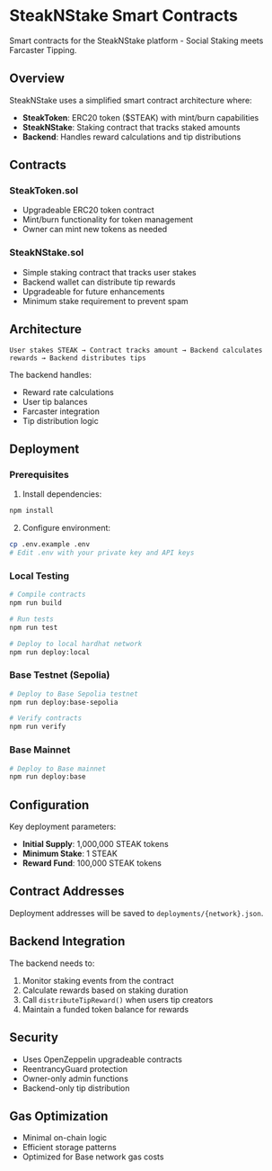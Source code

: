 # SteakNStake Smart Contracts

Smart contracts for the SteakNStake platform - Social Staking meets Farcaster Tipping.

## Overview

SteakNStake uses a simplified smart contract architecture where:
- **SteakToken**: ERC20 token ($STEAK) with mint/burn capabilities
- **SteakNStake**: Staking contract that tracks staked amounts
- **Backend**: Handles reward calculations and tip distributions

## Contracts

### SteakToken.sol
- Upgradeable ERC20 token contract
- Mint/burn functionality for token management
- Owner can mint new tokens as needed

### SteakNStake.sol
- Simple staking contract that tracks user stakes
- Backend wallet can distribute tip rewards
- Upgradeable for future enhancements
- Minimum stake requirement to prevent spam

## Architecture

```
User stakes STEAK → Contract tracks amount → Backend calculates rewards → Backend distributes tips
```

The backend handles:
- Reward rate calculations
- User tip balances
- Farcaster integration
- Tip distribution logic

## Deployment

### Prerequisites

1. Install dependencies:
```bash
npm install
```

2. Configure environment:
```bash
cp .env.example .env
# Edit .env with your private key and API keys
```

### Local Testing

```bash
# Compile contracts
npm run build

# Run tests
npm run test

# Deploy to local hardhat network
npm run deploy:local
```

### Base Testnet (Sepolia)

```bash
# Deploy to Base Sepolia testnet
npm run deploy:base-sepolia

# Verify contracts
npm run verify
```

### Base Mainnet

```bash
# Deploy to Base mainnet
npm run deploy:base
```

## Configuration

Key deployment parameters:
- **Initial Supply**: 1,000,000 STEAK tokens
- **Minimum Stake**: 1 STEAK
- **Reward Fund**: 100,000 STEAK tokens

## Contract Addresses

Deployment addresses will be saved to `deployments/{network}.json`.

## Backend Integration

The backend needs to:
1. Monitor staking events from the contract
2. Calculate rewards based on staking duration
3. Call `distributeTipReward()` when users tip creators
4. Maintain a funded token balance for rewards

## Security

- Uses OpenZeppelin upgradeable contracts
- ReentrancyGuard protection
- Owner-only admin functions
- Backend-only tip distribution

## Gas Optimization

- Minimal on-chain logic
- Efficient storage patterns
- Optimized for Base network gas costs